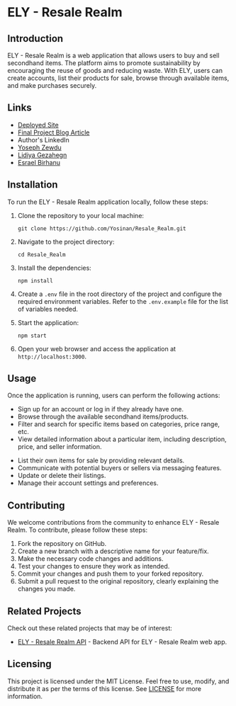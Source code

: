 
<!-- # Resale Realm  

Its an app that enables users to sale and buy secondhand prodcuts for reasonable prices.

## Getting Started

```bash
# fork this project and clone forked repository and cd into it
npm i  # install node modules
# build the API as described in below ERD
npm run test   # test your app if it passes
npm run start
```
[Authors](https://github.com/Yosinan/Resale_Realm/blob/main/AUTHORS)
- Yoseph -> [Github](https://github.com/Yosinan)
- Lidiya -> [Github](https://github.com/Lindagez)
- Esrael -> [Github](https://github.com/esru13) -->


# ELY - Resale Realm

## Introduction

ELY - Resale Realm is a web application that allows users to buy and sell secondhand items. The platform aims to promote sustainability by encouraging the reuse of goods and reducing waste. With ELY, users can create accounts, list their products for sale, browse through available items, and make purchases securely.

## Links

- [Deployed Site](https://github.com/Yosinan/Resale_Realm)
- [Final Project Blog Article](https://www.example.com)
- Author's LinkedIn
- [Yoseph Zewdu](https://www.linkedin.com/in/yoseph-zewdu-708048251/)
- [Lidiya Gezahegn](https://www.linkedin.com/in/lidiya-gezahegn-9491a9211/)
- [Esrael Birhanu](https://www.linkedin.com/in/esrael-berhanu-360ba6248/)

## Installation

To run the ELY - Resale Realm application locally, follow these steps:

1. Clone the repository to your local machine:

   ```
   git clone https://github.com/Yosinan/Resale_Realm.git
   ```

2. Navigate to the project directory:

   ```
   cd Resale_Realm
   ```

3. Install the dependencies:

   ```
   npm install
   ```

4. Create a `.env` file in the root directory of the project and configure the required environment variables. Refer to the `.env.example` file for the list of variables needed.

5. Start the application:

   ```
   npm start
   ```

6. Open your web browser and access the application at `http://localhost:3000`.

## Usage

Once the application is running, users can perform the following actions:

- Sign up for an account or log in if they already have one.
- Browse through the available secondhand items/products.
- Filter and search for specific items based on categories, price range, etc.
- View detailed information about a particular item, including description, price, and seller information.
<!-- - Add desired items to their cart and proceed to the checkout process.
- Make secure payments using supported payment methods.
- Track the status of their purchases. -->
- List their own items for sale by providing relevant details.
- Communicate with potential buyers or sellers via messaging features.
- Update or delete their listings.
- Manage their account settings and preferences.

## Contributing

We welcome contributions from the community to enhance ELY - Resale Realm. To contribute, please follow these steps:

1. Fork the repository on GitHub.
2. Create a new branch with a descriptive name for your feature/fix.
3. Make the necessary code changes and additions.
4. Test your changes to ensure they work as intended.
5. Commit your changes and push them to your forked repository.
6. Submit a pull request to the original repository, clearly explaining the changes you made.

## Related Projects

Check out these related projects that may be of interest:

- [ELY - Resale Realm API](https://github.com/Yosinan/Resale_Realm/backend) - Backend API for ELY - Resale Realm web app.


## Licensing

This project is licensed under the MIT License. Feel free to use, modify, and distribute it as per the terms of this license. See [LICENSE](LICENSE) for more information.